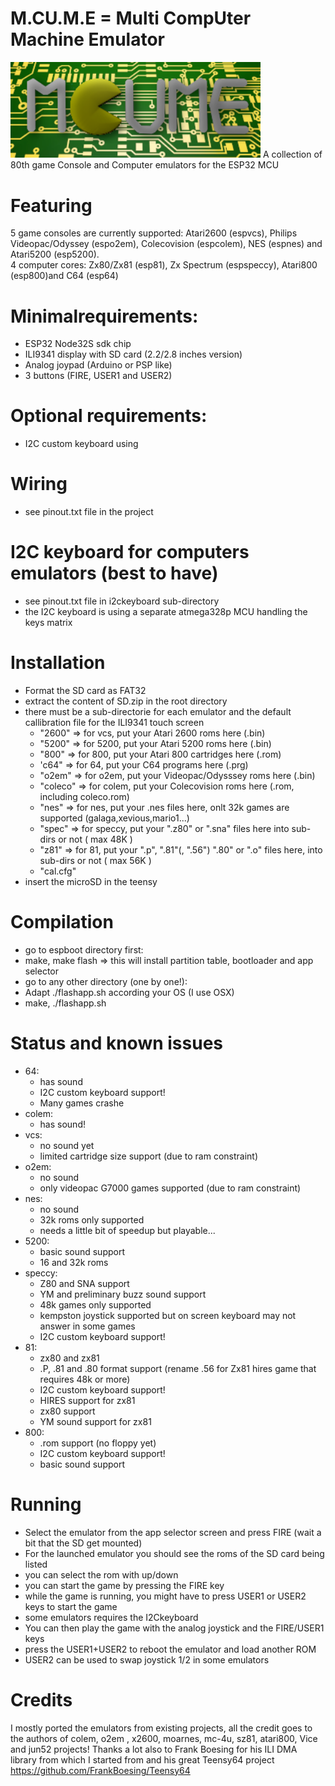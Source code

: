 # M.CU.M.E = Multi CompUter Machine Emulator
<img src="/images/logo.png" width="400" />
A collection of 80th game Console and Computer emulators for the ESP32 MCU
<p float="left">
</p>

# Featuring
5 game consoles are currently supported:
Atari2600 (espvcs), Philips Videopac/Odyssey (espo2em), Colecovision (espcolem), NES (espnes) and Atari5200 (esp5200).<br>
4 computer cores:
Zx80/Zx81 (esp81), Zx Spectrum (espspeccy), Atari800 (esp800)and C64 (esp64)

# Minimalrequirements:
- ESP32 Node32S sdk chip
- ILI9341 display with SD card (2.2/2.8 inches version)
- Analog joypad (Arduino or PSP like)
- 3 buttons (FIRE, USER1 and USER2)

# Optional requirements:
- I2C custom keyboard using 

# Wiring
- see pinout.txt file in the project

# I2C keyboard for computers emulators (best to have)
- see pinout.txt file in i2ckeyboard sub-directory
- the I2C keyboard is using a separate atmega328p MCU handling the keys matrix

# Installation
- Format the SD card as FAT32
- extract the content of SD.zip in the root directory 
- there must be a sub-directorie for each emulator and the default callibration file for the ILI9341 touch screen
  - "2600" => for vcs, put your Atari 2600 roms here (.bin)
  - "5200" => for 5200, put your Atari 5200 roms here (.bin)
  - "800"  => for 800, put your Atari 800 cartridges here (.rom)
  - 'c64"  => for 64, put your C64 programs here (.prg)
  - "o2em" => for o2em, put your Videopac/Odysssey roms here (.bin)
  - "coleco" => for colem, put your Colecovision roms here (.rom, including coleco.rom)
  - "nes"  => for nes, put your .nes files here, onlt 32k games are supported (galaga,xevious,mario1...)
  - "spec" => for speccy, put your ".z80" or ".sna" files here into sub-dirs or not ( max 48K )
  - "z81"  => for 81, put your ".p", ".81"(, ".56") ".80" or ".o" files here, into sub-dirs or not ( max 56K )
  - "cal.cfg"  
- insert the microSD in the teensy

# Compilation
- go to espboot directory first:
- make, make flash => this will install partition table, bootloader and app selector 
- go to any other directory (one by one!):
- Adapt ./flashapp.sh according your OS (I use OSX)
- make, ./flashapp.sh

# Status and known issues
- 64:
  - has sound
  - I2C custom keyboard support! 
  - Many games crashe
- colem:
  - has sound!
- vcs:
  - no sound yet
  - limited cartridge size support (due to ram constraint)
- o2em:
  - no sound
  - only videopac G7000 games supported (due to ram constraint)
- nes:
  - no sound
  - 32k roms only supported
  - needs a little bit of speedup but playable...
- 5200:
  - basic sound support
  - 16 and 32k roms
- speccy:
  - Z80 and SNA support
  - YM and preliminary buzz sound support
  - 48k games only supported
  - kempston joystick supported but on screen keyboard may not answer in some games
  - I2C custom keyboard support!
- 81:
  - zx80 and zx81 
  - .P, .81 and .80 format support (rename .56 for Zx81 hires game that requires 48k or more)
  - I2C custom keyboard support!
  - HIRES support for zx81
  - zx80 support
  - YM sound support for zx81
- 800:
  - .rom support (no floppy yet)
  - I2C custom keyboard support!
  - basic sound support
  
# Running
- Select the emulator from the app selector screen and press FIRE (wait a bit that the SD get mounted)
- For the launched emulator you should see the roms of the SD card being listed
- you can select the rom with up/down 
- you can start the game by pressing the FIRE key
- while the game is running, you might have to press USER1 or USER2 keys to start the game
- some emulators requires the I2Ckeyboard
- You can then play the game with the analog joystick and the FIRE/USER1 keys  
- press the USER1+USER2 to reboot the emulator and load another ROM
- USER2 can be used to swap joystick 1/2 in some emulators

# Credits
I mostly ported the emulators from existing projects, all the credit goes to the authors of
colem, o2em , x2600, moarnes, mc-4u, sz81, atari800, Vice and jun52 projects!
Thanks a lot also to Frank Boesing for his ILI DMA library from which I started from and his great Teensy64 project https://github.com/FrankBoesing/Teensy64

